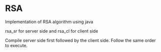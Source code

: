 # RSA
Implementation of RSA algorithm using java

rsa_sr for server side and rsa_cl for client side

Compile server side first followed by the client side. 
Follow the same order to execute.
